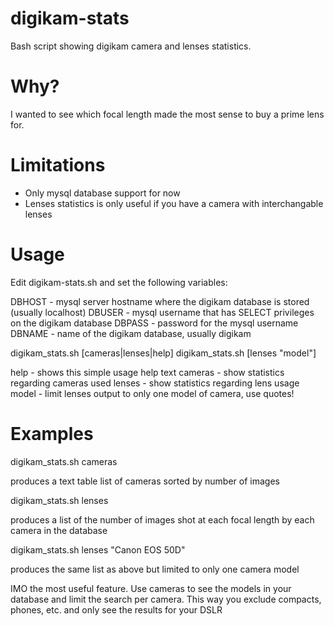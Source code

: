 digikam-stats
=============

Bash script showing digikam camera and lenses statistics.


Why?
====

I wanted to see which focal length made the most sense to buy a prime
lens for.


Limitations
===========

* Only mysql database support for now
* Lenses statistics is only useful if you have a camera with
interchangable lenses


Usage
=====

Edit digikam-stats.sh and set the following variables:

DBHOST - mysql server hostname where the digikam database is stored
(usually localhost) 
DBUSER - mysql username that has SELECT privileges on the digikam
database 
DBPASS - password for the mysql username
DBNAME - name of the digikam database, usually digikam


digikam_stats.sh [cameras|lenses|help] 
digikam_stats.sh [lenses "model"] 

 help - shows this simple usage help text
 cameras - show statistics regarding cameras used
 lenses - show statistics regarding lens usage
 model - limit lenses output to only one model of camera, use quotes!


Examples
========

digikam_stats.sh cameras

produces a text table list of cameras sorted by number of images

digikam_stats.sh lenses

produces a list of the number of images shot at each focal length by each camera in the database

digikam_stats.sh lenses "Canon EOS 50D" 

produces the same list as above but limited to only one camera model

IMO the most useful feature. Use cameras to see the models in your
database and limit the search per camera. This way you exclude compacts,
phones, etc. and only see the results for your DSLR
